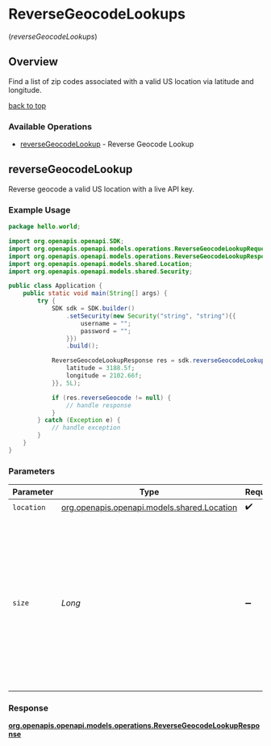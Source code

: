 # ReverseGeocodeLookups
(*reverseGeocodeLookups*)

## Overview

Find a list of zip codes associated with a valid US location via latitude and longitude. <br> <div class="back-to-top" ><a href="#" onclick="toTopLink()">back to top</a></div>


### Available Operations

* [reverseGeocodeLookup](#reversegeocodelookup) - Reverse Geocode Lookup

## reverseGeocodeLookup

Reverse geocode a valid US location with a live API key.

### Example Usage

```java
package hello.world;

import org.openapis.openapi.SDK;
import org.openapis.openapi.models.operations.ReverseGeocodeLookupRequest;
import org.openapis.openapi.models.operations.ReverseGeocodeLookupResponse;
import org.openapis.openapi.models.shared.Location;
import org.openapis.openapi.models.shared.Security;

public class Application {
    public static void main(String[] args) {
        try {
            SDK sdk = SDK.builder()
                .setSecurity(new Security("string", "string"){{
                    username = "";
                    password = "";
                }})
                .build();

            ReverseGeocodeLookupResponse res = sdk.reverseGeocodeLookups.reverseGeocodeLookup(new Location(6201.75f, 7874.36f){{
                latitude = 3188.5f;
                longitude = 2102.66f;
            }}, 5L);

            if (res.reverseGeocode != null) {
                // handle response
            }
        } catch (Exception e) {
            // handle exception
        }
    }
}
```

### Parameters

| Parameter                                                                                                                                                                                   | Type                                                                                                                                                                                        | Required                                                                                                                                                                                    | Description                                                                                                                                                                                 | Example                                                                                                                                                                                     |
| ------------------------------------------------------------------------------------------------------------------------------------------------------------------------------------------- | ------------------------------------------------------------------------------------------------------------------------------------------------------------------------------------------- | ------------------------------------------------------------------------------------------------------------------------------------------------------------------------------------------- | ------------------------------------------------------------------------------------------------------------------------------------------------------------------------------------------- | ------------------------------------------------------------------------------------------------------------------------------------------------------------------------------------------- |
| `location`                                                                                                                                                                                  | [org.openapis.openapi.models.shared.Location](../../models/shared/Location.md)                                                                                                              | :heavy_check_mark:                                                                                                                                                                          | N/A                                                                                                                                                                                         |                                                                                                                                                                                             |
| `size`                                                                                                                                                                                      | *Long*                                                                                                                                                                                      | :heavy_minus_sign:                                                                                                                                                                          | Determines the number of locations returned. Possible values are between 1 and 50 and any number higher will be rounded down to 50. Default size is a list of 5 reverse geocoded locations. | 5                                                                                                                                                                                           |


### Response

**[org.openapis.openapi.models.operations.ReverseGeocodeLookupResponse](../../models/operations/ReverseGeocodeLookupResponse.md)**

